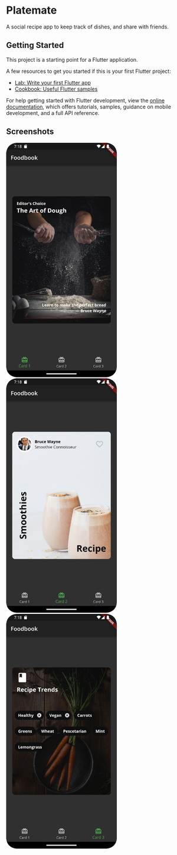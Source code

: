 # Platemate

A social recipe app to keep track of dishes, and share with friends.


## Getting Started

This project is a starting point for a Flutter application.

A few resources to get you started if this is your first Flutter project:

- [Lab: Write your first Flutter app](https://docs.flutter.dev/get-started/codelab)
- [Cookbook: Useful Flutter samples](https://docs.flutter.dev/cookbook)

For help getting started with Flutter development, view the
[online documentation](https://docs.flutter.dev/), which offers tutorials,
samples, guidance on mobile development, and a full API reference.

## Screenshots

<img src="./assets/Card1.png" alt="screenshot" width="300"/>
<img src="./assets/Card2.png" alt="screenshot" width="300"/>
<img src="./assets/Card3.png" alt="screenshot" width="300"/>
